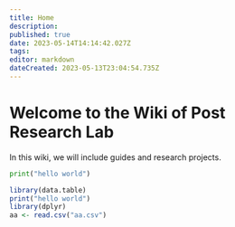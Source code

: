 ```yaml
---
title: Home
description: 
published: true
date: 2023-05-14T14:14:42.027Z
tags: 
editor: markdown
dateCreated: 2023-05-13T23:04:54.735Z
---
```


# Welcome to the Wiki of Post Research Lab
In this wiki, we will include guides and research projects.

```Python
print("hello world")
```

```r
library(data.table)
print("hello world")
library(dplyr)
aa <- read.csv("aa.csv")
```




